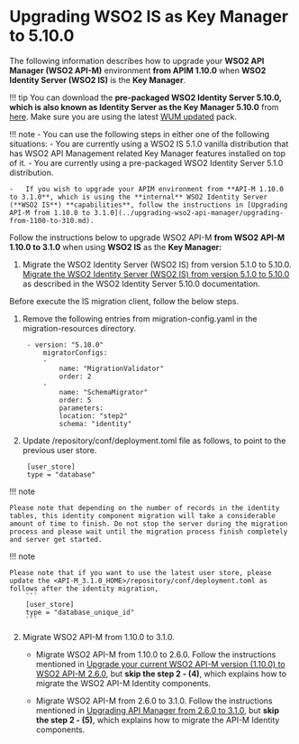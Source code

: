 # Upgrading WSO2 IS as Key Manager to 5.10.0

The following information describes how to upgrade your **WSO2 API Manager (WSO2 API-M)** environment **from APIM 1.10.0** when **WSO2 Identity Server (WSO2 IS)** is the **Key Manager**.

!!! tip
    You can download the **pre-packaged WSO2 Identity Server 5.10.0, which is also known as Identity Server as the Key Manager 5.10.0** from [here](https://wso2.com/api-management/install/key-manager/). Make sure you are using the latest [WUM updated](https://docs.wso2.com/display/updates/Getting+Started) pack.

!!! note
    -   You can use the following steps in either one of the following situations:
        -   You are currently using a WSO2 IS 5.1.0 vanilla distribution that has WSO2 API Management related Key Manager features installed on top of it.
        -   You are currently using a pre-packaged WSO2 Identity Server 5.1.0 distribution.

    -   If you wish to upgrade your APIM environment from **API-M 1.10.0 to 3.1.0**, which is using the **internal** WSO2 Identity Server (**WSO2 IS**) **capabilities**, follow the instructions in [Upgrading API-M from 1.10.0 to 3.1.0](../upgrading-wso2-api-manager/upgrading-from-1100-to-310.md).

Follow the instructions below to upgrade WSO2 API-M **from WSO2 API-M 1.10.0 to 3.1.0** when using **WSO2 IS** as the **Key Manager:**

1.  Migrate the WSO2 Identity Server (WSO2 IS) from version 5.1.0 to 5.10.0.
    [Migrate the WSO2 Identity Server (WSO2 IS) from version 5.1.0 to 5.10.0](https://is.docs.wso2.com/en/5.10.0/setup/migrating-to-5100/) as described in the WSO2 Identity Server 5.10.0 documentation.

Before execute the IS migration client, follow the below steps.

1. Remove the following entries from migration-config.yaml in the migration-resources directory.
                
        - version: "5.10.0"
            migratorConfigs:
            -
                name: "MigrationValidator"
                order: 2
            -
                name: "SchemaMigrator"
                order: 5
                parameters:
                location: "step2"
                schema: "identity"
               

2. Update <IS-KM-HOME>/repository/conf/deployment.toml file as follows, to point to the previous user store.

        [user_store]
        type = "database"

!!! note
    
    Please note that depending on the number of records in the identity tables, this identity component migration will take a considerable amount of time to finish. Do not stop the server during the migration process and please wait until the migration process finish completely and server get started.

!!! note
    
    Please note that if you want to use the latest user store, please update the <API-M_3.1.0_HOME>/repository/conf/deployment.toml as follows after the identity migration,
        ```
        [user_store]
        type = "database_unique_id"
        ```

2.  Migrate WSO2 API-M from 1.10.0 to 3.1.0.
    -   Migrate WSO2 API-M from 1.10.0 to 2.6.0. 
        Follow the instructions mentioned in [Upgrade your current WSO2 API-M version (1.10.0) to WSO2 API-M 2.6.0](https://docs.wso2.com/display/AM260/Upgrading+from+the+Previous+Release#110), but **skip the step 2 - (4)**, which explains how to migrate the WSO2 API-M Identity components.

    -   Migrate WSO2 API-M from 2.6.0 to 3.1.0.
        Follow the instructions mentioned in [Upgrading API Manager from 2.6.0 to 3.1.0](../upgrading-wso2-api-manager/upgrading-from-260-to-310.md), but **skip the step 2 - (5)**, which explains how to migrate the API-M Identity components.

